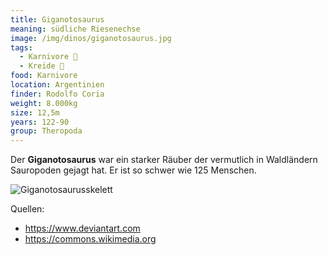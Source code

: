 ```yaml
---
title: Giganotosaurus
meaning: südliche Riesenechse
image: /img/dinos/giganotosaurus.jpg
tags:
  - Karnivore 🥩
  - Kreide 🦴
food: Karnivore
location: Argentinien
finder: Rodolfo Coria
weight: 8.000kg
size: 12,5m
years: 122-90
group: Theropoda
---
```

Der **Giganotosaurus** war ein starker Räuber der vermutlich in Waldländern Sauropoden gejagt hat. Er ist so schwer wie 125 Menschen.

![Giganotosaurusskelett](/img/dinos/giganotosaurus-skelett.jpg)

Quellen:

* <https://www.deviantart.com>
* <https://commons.wikimedia.org>